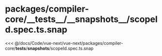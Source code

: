 # packages/compiler-core/\_\_tests\_\_/\_\_snapshots\_\_/scopeId.spec.ts.snap

<<< @/docs/Code/vue-next/vue-next/packages/compiler-core/__tests__/__snapshots__/scopeId.spec.ts.snap
